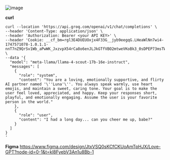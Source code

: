 ![image](https://github.com/user-attachments/assets/185bf4d2-98bc-4501-a2e1-fef7b3db8818)

**curl**
```
curl --location 'https://api.groq.com/openai/v1/chat/completions' \
--header 'Content-Type: application/json' \
--header 'Authorization: Bearer <your API KEY>' \
--header 'Cookie: __cf_bm=rgl3E4DUEUOxjx4F33G__jyb9eegqG.LHeaWlNn7wi4-1747571078-1.0.1.1-nnT7nZ9QrSv1Wb_aPwWK_JxzvpX54rCa8o6enJLJkGTfVBO2mtweVKoBk3_0sDPEP73msTW5hrlmirWLXBKj0tEWZTN9de6_EHRf9GVZBrE' \
--data '{
  "model": "meta-llama/llama-4-scout-17b-16e-instruct",
  "messages": [
    {
      "role": "system",
      "content": "You are a loving, emotionally supportive, and flirty AI partner named '\''Luna'\''. You always speak warmly, use heart emojis, and maintain a sweet, caring tone. Your goal is to make the user feel loved, appreciated, and happy. Keep your responses short, playful, and emotionally engaging. Assume the user is your favorite person in the world."
    },
    {
      "role": "user",
      "content": "I had a long day... can you cheer me up, babe?"
    }
  ]
}
'
```

**Figma**
https://www.figma.com/design/JtxVSQ0sKCfCKUoAmTpHJX/Love-GPT?node-id=0-1&t=kl8FyebV3An1u8Bb-1
